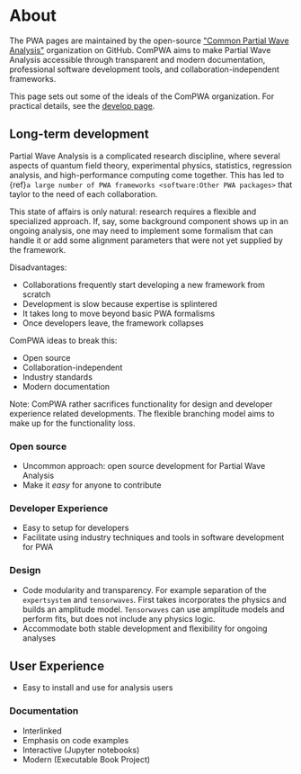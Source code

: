 # About

The PWA pages are maintained by the open-source
["Common Partial Wave Analysis"](https://github.com/ComPWA) organization on
GitHub. ComPWA aims to make Partial Wave Analysis accessible through
transparent and modern documentation, professional software development tools,
and collaboration-independent frameworks.

This page sets out some of the ideals of the ComPWA organization. For practical
details, see the [develop page](./develop.md).

## Long-term development

Partial Wave Analysis is a complicated research discipline, where several
aspects of quantum field theory, experimental physics, statistics, regression
analysis, and high-performance computing come together. This has led to
{ref}`a large number of PWA frameworks <software:Other PWA packages>` that
taylor to the need of each collaboration.

This state of affairs is only natural: research requires a flexible and
specialized approach. If, say, some background component shows up in an ongoing
analysis, one may need to implement some formalism that can handle it or add
some alignment parameters that were not yet supplied by the framework.

Disadvantages:

- Collaborations frequently start developing a new framework from scratch
- Development is slow because expertise is splintered
- It takes long to move beyond basic PWA formalisms
- Once developers leave, the framework collapses

ComPWA ideas to break this:

- Open source
- Collaboration-independent
- Industry standards
- Modern documentation

Note: ComPWA rather sacrifices functionality for design and developer
experience related developments. The flexible branching model aims to make up
for the functionality loss.

### Open source

- Uncommon approach: open source development for Partial Wave Analysis
- Make it _easy_ for anyone to contribute

### Developer Experience

- Easy to setup for developers
- Facilitate using industry techniques and tools in software development for
  PWA

### Design

- Code modularity and transparency. For example separation of the
  `expertsystem` and `tensorwaves`. First takes incorporates the physics and
  builds an amplitude model. `Tensorwaves` can use amplitude models and perform
  fits, but does not include any physics logic.
- Accommodate both stable development and flexibility for ongoing analyses

## User Experience

- Easy to install and use for analysis users

### Documentation

- Interlinked
- Emphasis on code examples
- Interactive (Jupyter notebooks)
- Modern (Executable Book Project)
